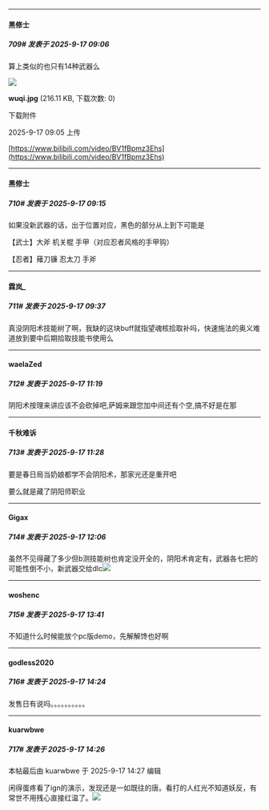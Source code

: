 ﻿
*****

####  黑修士  
##### 709#       发表于 2025-9-17 09:06

算上类似的也只有14种武器么

<img src="https://img.stage1st.com/forum/202509/17/090552rak1tziij9crertt.jpg" referrerpolicy="no-referrer">

<strong>wuqi.jpg</strong> (216.11 KB, 下载次数: 0)

下载附件

2025-9-17 09:05 上传

[https://www.bilibili.com/video/BV1fBpmz3Ehs](https://www.bilibili.com/video/BV1fBpmz3Ehs)


*****

####  黑修士  
##### 710#       发表于 2025-9-17 09:15

如果没新武器的话，出于位置对应，黑色的部分从上到下可能是

【武士】‌大斧 机关棍 手甲（对应忍者风格的手甲钩）

【忍者】薙刀镰‌ 忍太刀 手斧


*****

####  霖岚_  
##### 711#       发表于 2025-9-17 09:37

真没阴阳术技能树了啊，我缺的这块buff就指望魂核拾取补吗，快速施法的奥义难道放到要中后期拾取技能书使用么


*****

####  waelaZed  
##### 712#       发表于 2025-9-17 11:19

阴阳术按理来讲应该不会砍掉吧,萨姆来跟您加中间还有个空,搞不好是在那


*****

####  千秋难诉  
##### 713#       发表于 2025-9-17 11:28

要是春日局当奶娘都学不会阴阳术，那家光还是重开吧

要么就是藏了阴阳师职业


*****

####  Gigax  
##### 714#       发表于 2025-9-17 12:06

虽然不见得藏了多少但b测技能树也肯定没开全的，阴阳术肯定有，武器各七把的可能性倒不小，新武器交给dlc<img src="https://static.stage1st.com/image/smiley/face2017/067.png" referrerpolicy="no-referrer">


*****

####  woshenc  
##### 715#       发表于 2025-9-17 13:41

不知道什么时候能放个pc版demo，先解解馋也好啊


*****

####  godless2020  
##### 716#       发表于 2025-9-17 14:24

发售日有说吗。。。。。。。。。。

*****

####  kuarwbwe  
##### 717#       发表于 2025-9-17 14:26

 本帖最后由 kuarwbwe 于 2025-9-17 14:27 编辑 

闲得蛋疼看了ign的演示，发现还是一如既往的唐。看打的人红光不知道妖反，有常世不用残心直接红温了。<img src="https://static.stage1st.com/image/smiley/face2017/217.gif" referrerpolicy="no-referrer">

